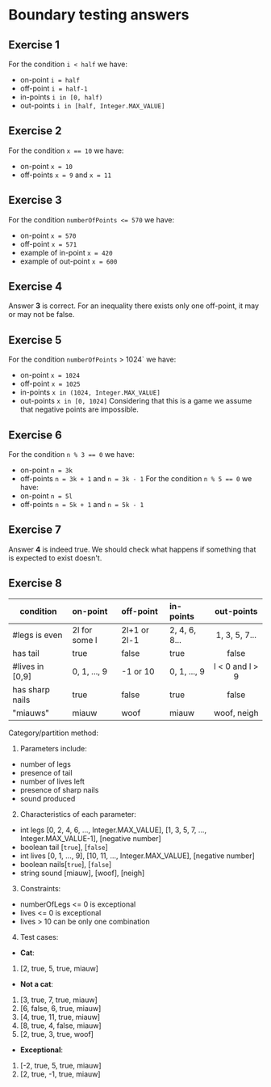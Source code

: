 # Boundary testing answers
## Exercise 1
For the condition `i < half` we have:
* on-point `i = half`
* off-point `i = half-1`
* in-points `i in [0, half)`
* out-points `i in [half, Integer.MAX_VALUE]`

## Exercise 2
For the condition `x == 10` we have:
* on-point `x = 10`
* off-points `x = 9` and `x = 11`

## Exercise 3
For the condition `numberOfPoints <= 570` we have:
* on-point `x = 570`
* off-point `x = 571`
* example of in-point `x = 420`
* example of out-point `x = 600`

## Exercise 4
Answer __3__ is correct. For an inequality there exists only one off-point, it may or may not be false.

## Exercise 5
For the condition `numberOfPoints` > 1024` we have:
* on-point `x = 1024`
* off-point `x = 1025`
* in-points `x in (1024, Integer.MAX_VALUE]`
* out-points `x in [0, 1024]`
Considering that this is a game we assume that negative points are impossible.

## Exercise 6
For the condition `n % 3 == 0` we have:
* on-point `n = 3k`
* off-points `n = 3k + 1` and `n = 3k - 1`
For the condition `n % 5 == 0` we have:
* on-point `n = 5l`
* off-points `n = 5k + 1` and `n = 5k - 1`

## Exercise 7
Answer __4__ is indeed true. We should check what happens if something that is expected to exist doesn't.

## Exercise 8
|   condition   |   on-point   |   off-point   |    in-points   |   out-points    |
|---------------|:-------------|:--------------|:---------------|:---------------:|
|#legs is even  | 2l for some l|  2l+1 or 2l-1 | 2, 4, 6, 8...  | 1, 3, 5, 7...   | 
|has tail       |     true     |     false     |      true      |      false      |
|#lives in [0,9]| 0, 1, ..., 9 |   -1 or 10    |  0, 1, ..., 9  | l < 0 and l > 9 |
|has sharp nails|     true     |     false     |      true      |      false      |
|"miauws"       |     miauw    |      woof     |      miauw     |   woof, neigh   |
Category/partition method:
1. Parameters include:
* number of legs
* presence of tail
* number of lives left
* presence of sharp nails
* sound produced  
2. Characteristics of each parameter:
* int legs [0, 2, 4, 6, ..., Integer.MAX_VALUE], [1, 3, 5, 7, ..., Integer.MAX_VALUE-1], [negative number]
* boolean tail [`true`], [`false`]
* int lives [0, 1, ..., 9], [10, 11, ..., Integer.MAX_VALUE], [negative number]
* boolean nails[`true`], [`false`]
* string sound [miauw], [woof], [neigh]
3. Constraints:
* numberOfLegs <= 0 is exceptional
* lives <= 0 is exceptional
* lives > 10 can be only one combination
4. Test cases:
* __Cat__:
1. [2, true, 5, true, miauw]
* __Not a cat__:
1. [3, true, 7, true, miauw]
2. [6, false, 6, true, miauw]
3. [4, true, 11, true, miauw]
4. [8, true, 4, false, miauw]
5. [2, true, 3, true, woof]
* __Exceptional__:
1. [-2, true, 5, true, miauw]
2. [2, true, -1, true, miauw]
